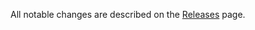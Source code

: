 All notable changes are described on the [Releases](https://github.com/frontendr/babel-plugin-transform-compress-graphql/releases) page.
